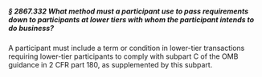 ##### § 2867.332 What method must a participant use to pass requirements down to participants at lower tiers with whom the participant intends to do business? #####

A participant must include a term or condition in lower-tier transactions requiring lower-tier participants to comply with subpart C of the OMB guidance in 2 CFR part 180, as supplemented by this subpart.